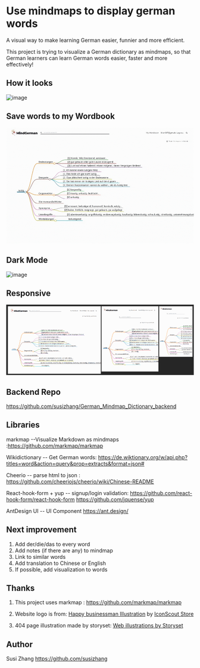 # Use mindmaps to display german words

A visual way to make learning German easier, funnier and more efficient.

This project is trying to visualize a German dictionary as mindmaps, so that German learners can learn German words easier, faster and more effectively!

## How it looks

![image](https://github.com/susizhang/German_Mindmap_Dictionary_frontend/blob/main/src/assets/MindGerman1.gif)

## Save words to my Wordbook

![image](https://github.com/susizhang/German_Mindmap_Dictionary_frontend/blob/main/src/assets/MindGerman-save-openinmindmap-edit.gif)

## Dark Mode

![image](https://github.com/susizhang/German_Mindmap_Dictionary_frontend/blob/main/src/assets/darkmode.gif)

## Responsive

![image](https://github.com/susizhang/German_Mindmap_Dictionary_frontend/blob/main/src/assets/responsive%20design.png)

## Backend Repo

https://github.com/susizhang/German_Mindmap_Dictionary_backend

## Libraries

markmap --Visualize Markdown as mindmaps :https://github.com/markmap/markmap

Wikidictionary -- Get German words: https://de.wiktionary.org/w/api.php?titles=word&action=query&prop=extracts&format=json#

Cheerio -- parse html to json : https://github.com/cheeriojs/cheerio/wiki/Chinese-README

React-hook-form + yup -- signup/login validation: https://github.com/react-hook-form/react-hook-form https://github.com/jquense/yup

AntDesign UI -- UI Component https://ant.design/

## Next improvement

1. Add der/die/das to every word
2. Add notes (if there are any) to mindmap
3. Link to similar words
4. Add translation to Chinese or English
5. If possible, add visualization to words

## Thanks

1. This project uses markmap : https://github.com/markmap/markmap
2. Website logo is from:
   <a href="https://iconscout.com/illustrations/happy-businessman" target="_blank">Happy businessman Illustration</a> by <a href="https://iconscout.com/contributors/iconscout" target="_blank">IconScout Store</a>

3. 404 page illustration made by storyset:
   <a href="https://storyset.com/web">Web illustrations by Storyset</a>

## Author

Susi Zhang https://github.com/susizhang
